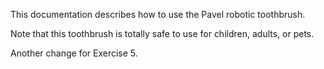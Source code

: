 This documentation describes how to use the Pavel robotic toothbrush.

Note that this toothbrush is totally safe to use for children, adults, or pets.

Another change for Exercise 5.
